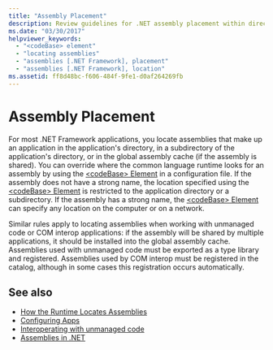 ```yaml
---
title: "Assembly Placement"
description: Review guidelines for .NET assembly placement within directories (for example, in the global assembly cache or in the application's directory or subdirectory).
ms.date: "03/30/2017"
helpviewer_keywords: 
  - "<codeBase> element"
  - "locating assemblies"
  - "assemblies [.NET Framework], placement"
  - "assemblies [.NET Framework], location"
ms.assetid: ff8d48bc-f606-484f-9fe1-d0af264269fb
---
```

# Assembly Placement
For most .NET Framework applications, you locate assemblies that make up an application in the application's directory, in a subdirectory of the application's directory, or in the global assembly cache (if the assembly is shared). You can override where the common language runtime looks for an assembly by using the [\<codeBase> Element](../configure-apps/file-schema/runtime/codebase-element.md) in a configuration file. If the assembly does not have a strong name, the location specified using the [\<codeBase> Element](../configure-apps/file-schema/runtime/codebase-element.md) is restricted to the application directory or a subdirectory. If the assembly has a strong name, the [\<codeBase> Element](../configure-apps/file-schema/runtime/codebase-element.md) can specify any location on the computer or on a network.  
  
 Similar rules apply to locating assemblies when working with unmanaged code or COM interop applications: if the assembly will be shared by multiple applications, it should be installed into the global assembly cache. Assemblies used with unmanaged code must be exported as a type library and registered. Assemblies used by COM interop must be registered in the catalog, although in some cases this registration occurs automatically.  
  
## See also

- [How the Runtime Locates Assemblies](../deployment/how-the-runtime-locates-assemblies.md)
- [Configuring Apps](../configure-apps/index.md)
- [Interoperating with unmanaged code](../interop/index.md)
- [Assemblies in .NET](index.md)
